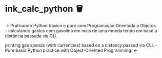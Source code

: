 # ink_calc_python 🪣

-> Praticando Python básico e puro com Programação Orientada a Objetos - calculando gastos com gasolina em mais de uma moeda tendo em base a distância passada via CLI.  

printing gas spends (with currencies) based on a distancy passed via CLI. - Pure basic Python practice with Object-Oriented Programming. <- 
